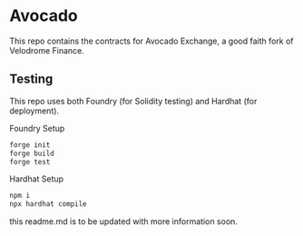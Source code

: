 # Avocado

This repo contains the contracts for Avocado Exchange, a good faith fork of Velodrome Finance.

## Testing

This repo uses both Foundry (for Solidity testing) and Hardhat (for deployment).

Foundry Setup

```ml
forge init
forge build
forge test
```

Hardhat Setup

```ml
npm i
npx hardhat compile
```


this readme.md is to be updated with more information soon.